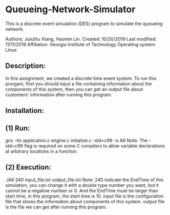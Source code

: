 # Queueing-Network-Simulator
This is a discrete event simulation (DES) program to simulate the queueing network.

Authors: Junzhu Xiang, Haomin Lin.
Created: 10/20/2019
Last modified: 11/11/2019
Affiliation: Georgia Institute of Technology
Operating system: Linux

Description:
-------------
In this assignment, we created a discrete time event system. To run this prorgam, first you should
input a file containing information about the components of this system, then you can get an output
file about customers' information after running this program.

Installation:
------------
(1) Run:
------------
gcc -lm application.c engine.c initialize.c -std=c99 -o A6
Note: The -std=c99 flag is required on some C compilers to allow variable declarations at arbitrary locations in a function.

(2) Execution:
------------
./A6 240 input_file.txt output_file.txt
Note: 240 indicate the EndTime of this simulation, you can change it with a double type number you want, but it cannot be a negative number or 0. 
And the EndTime must be larger than start time, in this program, the start time is 10. input file is the configuration file that stores the 
information about components of this system. output file is the file we can get after running this program.
